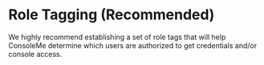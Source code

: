 # Role Tagging \(Recommended\)

We highly recommend establishing a set of role tags that will help ConsoleMe determine which users are authorized to get credentials and/or console access.



